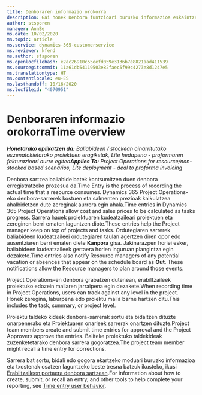 ```yaml
---
title: Denboraren informazio orokorra
description: Gai honek Denbora funtzioari buruzko informazioa eskaintzen du Dynamics 365 Project Operations-en.
author: stsporen
manager: AnnBe
ms.date: 10/02/2020
ms.topic: article
ms.service: dynamics-365-customerservice
ms.reviewer: kfend
ms.author: stsporen
ms.openlocfilehash: e2ac26910c55eefd059e3136b7e8821aad411539
ms.sourcegitcommit: 11a61db54119503e82faec5f99c4273e8d1247e5
ms.translationtype: HT
ms.contentlocale: eu-ES
ms.lasthandoff: 10/16/2020
ms.locfileid: "4070951"
---
```

# <a name="time-overview"></a><span data-ttu-id="4a9e8-103">Denboraren informazio orokorra</span><span class="sxs-lookup"><span data-stu-id="4a9e8-103">Time overview</span></span>

<span data-ttu-id="4a9e8-104">_**Honetarako aplikatzen da:** Baliabideen / stockean oinarritutako eszenatokietarako proiektuen eragiketak, Lite hedapena - proformaren fakturazioari aurre egitea_</span><span class="sxs-lookup"><span data-stu-id="4a9e8-104">_**Applies To:** Project Operations for resource/non-stocked based scenarios, Lite deployment - deal to proforma invoicing_</span></span>

<span data-ttu-id="4a9e8-105">Denbora sartzea baliabide batek kontsumitzen duen denbora erregistratzeko prozesua da.</span><span class="sxs-lookup"><span data-stu-id="4a9e8-105">Time Entry is the process of recording the actual time that a resource consumes.</span></span> <span data-ttu-id="4a9e8-106">Dynamics 365 Project Operations-eko denbora-sarrerek kostuen eta salmenten prezioak kalkulatzea ahalbidetzen dute zereginak aurrera egin ahala.</span><span class="sxs-lookup"><span data-stu-id="4a9e8-106">Time entries in Dynamics 365 Project Operations allow cost and sales prices to be calculated as tasks progress.</span></span> <span data-ttu-id="4a9e8-107">Sarrera hauek proiektuaren kudeatzaileari proiektuen eta zereginen berri ematen laguntzen diote.</span><span class="sxs-lookup"><span data-stu-id="4a9e8-107">These entries help the Project manager keep on top of projects and tasks.</span></span> <span data-ttu-id="4a9e8-108">Ordutegiaren sarrerek baliabideen kudeatzaileei ordutegiaren taulan agertzen diren opor edo ausentziaren berri ematen diete **Kanpora** gisa. Jakinarazpen horiei esker, baliabideen kudeatzaileek gertaera horien inguruan plangintza egin dezakete.</span><span class="sxs-lookup"><span data-stu-id="4a9e8-108">Time entries also notify Resource managers of any potential vacation or absences that appear on the schedule board as **Out**. These notifications allow the Resource managers to plan around those events.</span></span>

<span data-ttu-id="4a9e8-109">Project Operations-en denbora grabatzen dutenean, erabiltzaileek proiektuko edozein mailaren jarraipena egin dezakete.</span><span class="sxs-lookup"><span data-stu-id="4a9e8-109">When recording time in Project Operations, users can track against any level in the project.</span></span> <span data-ttu-id="4a9e8-110">Honek zeregina, laburpena edo proiektu maila barne hartzen ditu.</span><span class="sxs-lookup"><span data-stu-id="4a9e8-110">This includes the task, summary, or project level.</span></span>

<span data-ttu-id="4a9e8-111">Proiektu taldeko kideek denbora-sarrerak sortu eta bidaltzen dituzte onarpenerako eta Proiektuaren onarleek sarrerak onartzen dituzte.</span><span class="sxs-lookup"><span data-stu-id="4a9e8-111">Project team members create and submit time entries for approval and the Project Approvers approve the entries.</span></span> <span data-ttu-id="4a9e8-112">Baliteke proiektuko taldekideak zuzenketetarako denbora sarrera gogoratzea.</span><span class="sxs-lookup"><span data-stu-id="4a9e8-112">The project team member might recall a time entry for corrections.</span></span>

<span data-ttu-id="4a9e8-113">Sarrera bat sortu, bidali edo gogora ekartzeko moduari buruzko informazioa eta txostenak osatzen laguntzeko beste tresna batzuk ikusteko, ikusi [Erabiltzaileen portaera denbora sartzean](ui-behavior-time.md).</span><span class="sxs-lookup"><span data-stu-id="4a9e8-113">For information about how to create, submit, or recall an entry, and other tools to help complete your reporting, see [Time entry user behavior](ui-behavior-time.md).</span></span>

